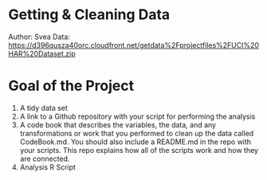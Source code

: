 # Getting & Cleaning Data
Author: Svea
Data: https://d396qusza40orc.cloudfront.net/getdata%2Fprojectfiles%2FUCI%20HAR%20Dataset.zip

# Goal of the Project

1. A tidy data set
2. A link to a Github repository with your script for performing the analysis
3. A code book that describes the variables, the data, and any transformations or work that you performed to clean up the data called CodeBook.md. You should also include a README.md in the repo with your scripts. This repo explains how all of the scripts work and how they are connected.
4. Analysis R Script
